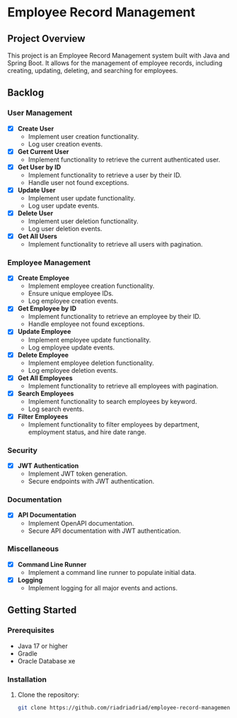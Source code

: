 # Employee Record Management

## Project Overview
This project is an Employee Record Management system built with Java and Spring Boot. It allows for the management of employee records, including creating, updating, deleting, and searching for employees.

## Backlog

### User Management
- [x] **Create User**
  - Implement user creation functionality.
  - Log user creation events.
- [x] **Get Current User**
  - Implement functionality to retrieve the current authenticated user.
- [x] **Get User by ID**
  - Implement functionality to retrieve a user by their ID.
  - Handle user not found exceptions.
- [x] **Update User**
  - Implement user update functionality.
  - Log user update events.
- [x] **Delete User**
  - Implement user deletion functionality.
  - Log user deletion events.
- [x] **Get All Users**
  - Implement functionality to retrieve all users with pagination.

### Employee Management
- [x] **Create Employee**
  - Implement employee creation functionality.
  - Ensure unique employee IDs.
  - Log employee creation events.
- [x] **Get Employee by ID**
  - Implement functionality to retrieve an employee by their ID.
  - Handle employee not found exceptions.
- [x] **Update Employee**
  - Implement employee update functionality.
  - Log employee update events.
- [x] **Delete Employee**
  - Implement employee deletion functionality.
  - Log employee deletion events.
- [x] **Get All Employees**
  - Implement functionality to retrieve all employees with pagination.
- [x] **Search Employees**
  - Implement functionality to search employees by keyword.
  - Log search events.
- [x] **Filter Employees**
  - Implement functionality to filter employees by department, employment status, and hire date range.

### Security
- [x] **JWT Authentication**
  - Implement JWT token generation.
  - Secure endpoints with JWT authentication.

### Documentation
- [x] **API Documentation**
  - Implement OpenAPI documentation.
  - Secure API documentation with JWT authentication.

### Miscellaneous
- [x] **Command Line Runner**
  - Implement a command line runner to populate initial data.
- [x] **Logging**
  - Implement logging for all major events and actions.

## Getting Started
### Prerequisites
- Java 17 or higher
- Gradle
- Oracle Database xe

### Installation
1. Clone the repository:
   ```sh
   git clone https://github.com/riadriadriad/employee-record-management.git